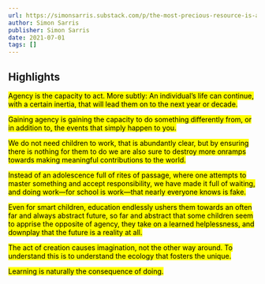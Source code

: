 ```yaml
---
url: https://simonsarris.substack.com/p/the-most-precious-resource-is-agency
author: Simon Sarris
publisher: Simon Sarris
date: 2021-07-01
tags: []
---
```


## Highlights
<mark>Agency is the capacity to act. More subtly: An individual’s life can continue, with a certain inertia, that will lead them on to the next year or decade.</mark>

<mark>Gaining agency is gaining the capacity to do something differently from, or in addition to, the events that simply happen to you.</mark>

<mark>We do not need children to work, that is abundantly clear, but by ensuring there is nothing for them to do we are also sure to destroy more onramps towards making meaningful contributions to the world.</mark>

<mark>Instead of an adolescence full of rites of passage, where one attempts to master something and accept responsibility, we have made it full of waiting, and doing work—for school is work—that nearly everyone knows is fake.</mark>

<mark>Even for smart children, education endlessly ushers them towards an often far and always abstract future, so far and abstract that some children seem to apprise the opposite of agency, they take on a learned helplessness, and downplay that the future is a reality at all.</mark>

<mark>The act of creation causes imagination, not the other way around. To understand this is to understand the ecology that fosters the unique.</mark>

<mark>Learning is naturally the consequence of doing.</mark>

